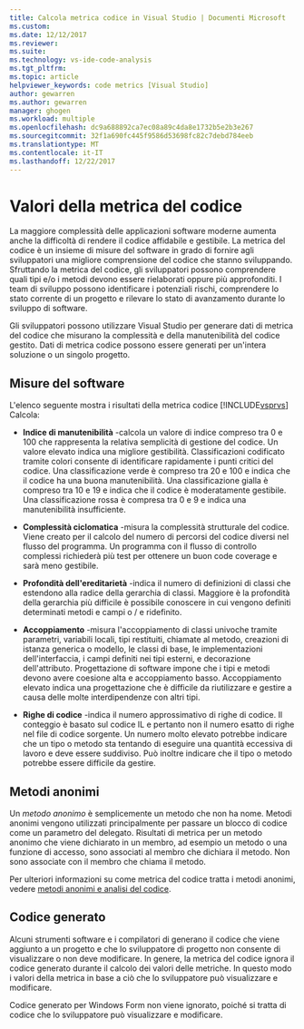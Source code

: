 ```yaml
---
title: Calcola metrica codice in Visual Studio | Documenti Microsoft
ms.custom: 
ms.date: 12/12/2017
ms.reviewer: 
ms.suite: 
ms.technology: vs-ide-code-analysis
ms.tgt_pltfrm: 
ms.topic: article
helpviewer_keywords: code metrics [Visual Studio]
author: gewarren
ms.author: gewarren
manager: ghogen
ms.workload: multiple
ms.openlocfilehash: dc9a688892ca7ec08a89c4da8e1732b5e2b3e267
ms.sourcegitcommit: 32f1a690fc445f9586d53698fc82c7debd784eeb
ms.translationtype: MT
ms.contentlocale: it-IT
ms.lasthandoff: 12/22/2017
---
```

# <a name="code-metrics-values"></a>Valori della metrica del codice

La maggiore complessità delle applicazioni software moderne aumenta anche la difficoltà di rendere il codice affidabile e gestibile. La metrica del codice è un insieme di misure del software in grado di fornire agli sviluppatori una migliore comprensione del codice che stanno sviluppando. Sfruttando la metrica del codice, gli sviluppatori possono comprendere quali tipi e/o i metodi devono essere rielaborati oppure più approfonditi. I team di sviluppo possono identificare i potenziali rischi, comprendere lo stato corrente di un progetto e rilevare lo stato di avanzamento durante lo sviluppo di software.

Gli sviluppatori possono utilizzare Visual Studio per generare dati di metrica del codice che misurano la complessità e della manutenibilità del codice gestito. Dati di metrica codice possono essere generati per un'intera soluzione o un singolo progetto.

## <a name="software-measurements"></a>Misure del software

L'elenco seguente mostra i risultati della metrica codice [!INCLUDE[vsprvs](../code-quality/includes/vsprvs_md.md)] Calcola:

- **Indice di manutenibilità** -calcola un valore di indice compreso tra 0 e 100 che rappresenta la relativa semplicità di gestione del codice. Un valore elevato indica una migliore gestibilità. Classificazioni codificato tramite colori consente di identificare rapidamente i punti critici del codice. Una classificazione verde è compreso tra 20 e 100 e indica che il codice ha una buona manutenibilità. Una classificazione gialla è compreso tra 10 e 19 e indica che il codice è moderatamente gestibile. Una classificazione rossa è compresa tra 0 e 9 e indica una manutenibilità insufficiente.

- **Complessità ciclomatica** -misura la complessità strutturale del codice. Viene creato per il calcolo del numero di percorsi del codice diversi nel flusso del programma. Un programma con il flusso di controllo complessi richiederà più test per ottenere un buon code coverage e sarà meno gestibile.

- **Profondità dell'ereditarietà** -indica il numero di definizioni di classi che estendono alla radice della gerarchia di classi. Maggiore è la profondità della gerarchia più difficile è possibile conoscere in cui vengono definiti determinati metodi e campi o / e ridefinito.

- **Accoppiamento** -misura l'accoppiamento di classi univoche tramite parametri, variabili locali, tipi restituiti, chiamate al metodo, creazioni di istanza generica o modello, le classi di base, le implementazioni dell'interfaccia, i campi definiti nei tipi esterni, e decorazione dell'attributo. Progettazione di software impone che i tipi e metodi devono avere coesione alta e accoppiamento basso. Accoppiamento elevato indica una progettazione che è difficile da riutilizzare e gestire a causa delle molte interdipendenze con altri tipi.

- **Righe di codice** -indica il numero approssimativo di righe di codice. Il conteggio è basato sul codice IL e pertanto non il numero esatto di righe nel file di codice sorgente. Un numero molto elevato potrebbe indicare che un tipo o metodo sta tentando di eseguire una quantità eccessiva di lavoro e deve essere suddiviso. Può inoltre indicare che il tipo o metodo potrebbe essere difficile da gestire.

## <a name="anonymous-methods"></a>Metodi anonimi

Un *metodo anonimo* è semplicemente un metodo che non ha nome. Metodi anonimi vengono utilizzati principalmente per passare un blocco di codice come un parametro del delegato. Risultati di metrica per un metodo anonimo che viene dichiarato in un membro, ad esempio un metodo o una funzione di accesso, sono associati al membro che dichiara il metodo. Non sono associate con il membro che chiama il metodo.

Per ulteriori informazioni su come metrica del codice tratta i metodi anonimi, vedere [metodi anonimi e analisi del codice](../code-quality/anonymous-methods-and-code-analysis.md).

## <a name="generated-code"></a>Codice generato

Alcuni strumenti software e i compilatori di generano il codice che viene aggiunto a un progetto e che lo sviluppatore di progetto non consente di visualizzare o non deve modificare. In genere, la metrica del codice ignora il codice generato durante il calcolo dei valori delle metriche. In questo modo i valori della metrica in base a ciò che lo sviluppatore può visualizzare e modificare.

Codice generato per Windows Form non viene ignorato, poiché si tratta di codice che lo sviluppatore può visualizzare e modificare.